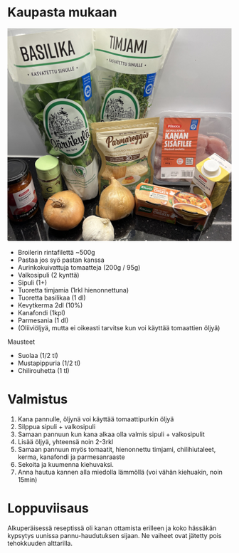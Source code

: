 # Kaupasta mukaan
 ![Ainekset](https://raw.githubusercontent.com/artturipa/recipes/master/love_me_chicken/kana_ainekset.jpg)
 
* Broilerin rintafilettä ~500g
* Pastaa jos syö pastan kanssa
* Aurinkokuivattuja tomaatteja (200g / 95g)
* Valkosipuli (2 kynttä)
* Sipuli (1+)
* Tuoretta timjamia (1rkl hienonnettuna)
* Tuoretta basilikaa (1 dl)
* Kevytkerma 2dl (10%)
* Kanafondi (1kpl)
* Parmesania (1 dl)
* (Oliiviöljyä, mutta ei oikeasti tarvitse kun voi käyttää tomaattien öljyä)

Mausteet
* Suolaa (1/2 tl)
* Mustapippuria (1/2 tl)
* Chilirouhetta (1 tl)

# Valmistus

1. Kana pannulle, öljynä voi käyttää tomaattipurkin öljyä
2. Silppua sipuli + valkosipuli
3. Samaan pannuun kun kana alkaa olla valmis sipuli + valkosipulit
4. Lisää öljyä, yhteensä noin 2-3rkl
5. Samaan pannuun myös tomaatit, hienonnettu timjami, chilihiutaleet, kerma, kanafondi ja parmesanraaste
6. Sekoita ja kuumenna kiehuvaksi.
7. Anna hautua kannen alla miedolla lämmöllä (voi vähän kiehuakin, noin 15min)

# Loppuviisaus

Alkuperäisessä reseptissä oli kanan ottamista erilleen ja koko hässäkän kypsytys uunissa pannu-haudutuksen sijaan. Ne vaiheet ovat jätetty pois tehokkuuden alttarilla.
